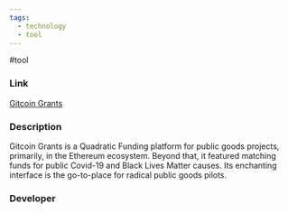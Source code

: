```yaml
---
tags:
  - technology
  - tool
---
```

#tool

### Link

[Gitcoin Grants](https://explorer.gitcoin.co/)

### Description

Gitcoin Grants is a Quadratic Funding platform for public goods projects, primarily, in the Ethereum ecosystem. Beyond that, it featured matching funds for public Covid-19 and Black Lives Matter causes. Its enchanting interface is the go-to-place for radical public goods pilots.

### Developer

